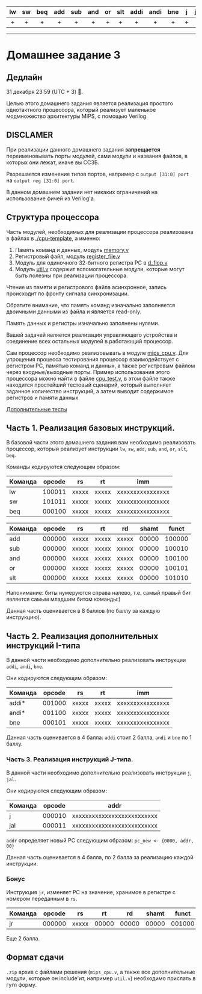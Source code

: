 | lw | sw | beq | add | sub | and | or | slt | addi | andi | bne | j | jal | jr |
|:--:|:--:|:---:|:---:|:---:|:---:|:--:|:---:|:----:|:----:|:---:|:-:|:---:|:--:|
|  + |  + |  +  |  +  |  +  |  +  |  + |  +  |   +  |   +  |  +  | + |  +  |  + |
----
# Домашнее задание 3

## Дедлайн

31 декабря 23:59 (UTC + 3) :tada:.

Целью этого домашнего задания является реализация простого однотактного процессора, который реализует
маленькое модмножество архитектуры MIPS, с помощью Verilog.

## **DISCLAMER**

При реализации данного домашнего задания **запрещается** переименовывать порты модулей, сами модули
и названия файлов, в которых они лежат, иначе вы ССЗБ.

Разрешается изменение типов портов, например с `output [31:0] port` на `output reg [31:0] port`.

В данном домашнем задании нет никаких ограничений на использование фичей из Verilog'а.

## Структура процессора

Часть модулей, необходимых для реализации процессора реализована в файлах в [./cpu-template](https://github.com/MaybebabyEnjoyer/ITMO/tree/main/course1/sem1/arch/lab3/cpu-template), а именно:
1) Память команд и данных, модуль [memory.v](https://github.com/MaybebabyEnjoyer/ITMO/blob/main/course1/sem1/arch/lab3/cpu-template/memory.v)
2) Регистровый файл, модуль [register_file.v](https://github.com/MaybebabyEnjoyer/ITMO/blob/main/course1/sem1/arch/lab3/cpu-template/register_file.v)
3) Модуль для одиночного 32-битного регистра PC в [d_flop.v](https://github.com/MaybebabyEnjoyer/ITMO/blob/main/course1/sem1/arch/lab3/cpu-template/d_flop.v)
4) Модуль [util.v](https://github.com/MaybebabyEnjoyer/ITMO/blob/main/course1/sem1/arch/lab3/cpu-template/util.v) содержит вспомогательные модули, которые могут быть полезны
   при реализации процессора.

Чтение из памяти и регистрового файла асинхронное, запись происходит по фронту сигнала синхронизации.

Обратите внимание, что память команд изначально заполняется двоичными данными из файла и является read-only.

Память данных и регистры изначально заполнены нулями.

Вашей задачей является реализация управляющего устройства и соединение всех остальных модулей
в работающий процессор.

Сам процессор необходимо реализовывать в модуле [mips_cpu.v](https://github.com/MaybebabyEnjoyer/ITMO/blob/main/course1/sem1/arch/lab3/cpu-template/mips_cpu.v). Для упрощения
процесса тестирования процессор взаимодействует с регистром PC, памятью команд и данных, а также регистровым
файлом через входные/выходные порты.
Пример использования этого процессора можно найти в файле [cpu_test.v](https://github.com/MaybebabyEnjoyer/ITMO/blob/main/course1/sem1/arch/lab3/cpu-template/cpu_test.v),
в этом файле также находится простейший тестовый сценарий, который выполняет заданное количество инструкций, а затем
выводит содержимое регистров и памяти данных

[Дополнительные тесты](https://github.com/MaybebabyEnjoyer/ITMO/tree/main/course1/sem1/arch/lab3/programs_samples)

## Часть 1. Реализация базовых инструкций.

В базовой части этого домашнего задания вам необходимо реализовать процессор, который реализует инструкции
`lw`, `sw`, `add`, `sub`, `and`, `or`, `slt`, `beq`.

Команды кодируются следующим образом:

| Команда | opcode | rs    | rt    | imm              |
|---------|--------|-------|-------|------------------|
| lw      | 100011 | xxxxx | xxxxx | xxxxxxxxxxxxxxxx |
| sw      | 101011 | xxxxx | xxxxx | xxxxxxxxxxxxxxxx |
| beq     | 000100 | xxxxx | xxxxx | xxxxxxxxxxxxxxxx |

| Команда | opcode | rs    | rt    | rd    | shamt | funct  |
|---------|--------|-------|-------|-------|-------|--------|
| add     | 000000 | xxxxx | xxxxx | xxxxx | 00000 | 100000 |
| sub     | 000000 | xxxxx | xxxxx | xxxxx | 00000 | 100010 |
| and     | 000000 | xxxxx | xxxxx | xxxxx | 00000 | 100100 |
| or      | 000000 | xxxxx | xxxxx | xxxxx | 00000 | 100101 |
| slt     | 000000 | xxxxx | xxxxx | xxxxx | 00000 | 101010 |

Напонимание: биты нумеруются справа налево, т.е. самый правый бит является самым младшим битом команды:)

Данная часть оценивается в 8 баллов (по баллу за каждую инструкцию).

## Часть 2. Реализация дополнительных инструкций I-типа

В данной части необходимо дополнительно реализовать инструкции `addi`, `andi`, `bne`.

Они кодируются следующим образом:

| Команда | opcode | rs    | rt    | imm              |
|---------|--------|-------|-------|------------------|
| addi*   | 001000 | xxxxx | xxxxx | xxxxxxxxxxxxxxxx |
| andi*   | 001100 | xxxxx | xxxxx | xxxxxxxxxxxxxxxx |
| bne     | 000101 | xxxxx | xxxxx | xxxxxxxxxxxxxxxx |

Данная часть оценивается в 4 балла: `addi` стоит 2 балла, `andi` и `bne` по 1 баллу.

### Часть 3. Реализация инструкций J-типа.

В данной части необходимо дополнительно реализовать инструкции `j`, `jal`.

Они кодируются следующим образом:

| Команда | opcode | addr                       |
|---------|--------|----------------------------|
| j       | 000010 | xxxxxxxxxxxxxxxxxxxxxxxxxx |
| jal     | 000011 | xxxxxxxxxxxxxxxxxxxxxxxxxx |

`addr` определяет новый PC следующим образом: `pc_new <- {0000, addr, 00}`

Данная часть оценивается в 4 балла, по 2 балла за реализацию каждой инструкции.

### Бонус

Инструкция `jr`, изменяет PC на значение, хранимое в регистре с номером переданным в
`rs`.

| Команда | opcode | rs    | rt    | rd    | shamt | funct  |
|---------|--------|-------|-------|-------|-------|--------|
| jr      | 000000 | xxxxx | 00000 | 00000 | 00000 | 001000 |

Еще 2 балла.

## Формат сдачи

`.zip` архив с файлами решения (`mips_cpu.v`, а также все дополнительные модули, которые он include'ит,
например `util.v`) необходимо прислать в гугл форму.